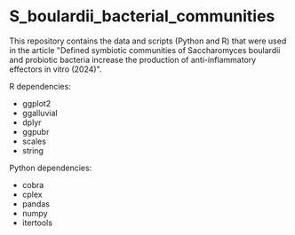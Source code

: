 # S_boulardii_bacterial_communities
This repository contains the data and scripts (Python and R) that were used in the article "Defined symbiotic communities of Saccharomyces boulardii and probiotic bacteria increase the production of anti-inflammatory effectors in vitro (2024)".


R dependencies:

- ggplot2
- ggalluvial
- dplyr
- ggpubr
- scales
- string


Python dependencies:

- cobra
- cplex
- pandas
- numpy
- itertools
